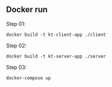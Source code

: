 ## Docker run
Step 01:

`docker build -t kt-client-app ./client`

Step 02:

`docker build -t kt-server-app ./server`

Step 03:

`docker-compose up`
